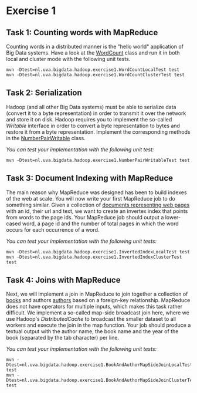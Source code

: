 # Exercise 1

## Task 1: Counting words with MapReduce

Counting words in a distributed manner is the "hello world" application of Big Data systems. Have a look at the [WordCount](WordCount.java) class and run it in both local and cluster mode with the following unit tests.
```
mvn -Dtest=nl.uva.bigdata.hadoop.exercise1.WordCountLocalTest test
mvn -Dtest=nl.uva.bigdata.hadoop.exercise1.WordCountClusterTest test
```

## Task 2: Serialization

Hadoop (and all other Big Data systems) must be able to serialize data (convert it to a byte representation) in order to transmit it over the network and store it on disk. 
Hadoop requires you to implement the so-called _Writable_ interface in order to convert a byte representation to bytes and restore it from a byte representation. 
Implement the corresponding methods in the [NumberPairWritable](NumberPairWritable.java) class.

_You can test your implementation with the following unit test:_
```
mvn -Dtest=nl.uva.bigdata.hadoop.exercise1.NumberPairWritableTest test
```

## Task 3: Document Indexing with MapReduce

The main reason why MapReduce was designed has been to build indexes of the web at scale. You will now write your first MapReduce job to do something similar. Given a collection of [documents representing web pages](../../../../../../../test/resources/websites.tsv) with an id, their url and text, we want to create an invertex index that points from words to the page ids. Your MapReduce job should output a lower-cased word, a page id and the number of total pages in which the word occurs for each occurrence of a word.

_You can test your implementation with the following unit tests:_
```
mvn -Dtest=nl.uva.bigdata.hadoop.exercise1.InvertedIndexLocalTest test
mvn -Dtest=nl.uva.bigdata.hadoop.exercise1.InvertedIndexClusterTest test
```

## Task 4: Joins with MapReduce

Next, we will implement a join in MapReduce to join together a collection of [books](../../../../../../../test/resources/books.tsv) and authors [authors](../../../../../../../test/resources/authors.tsv) based on a foreign-key relationship. MapReduce does not have operators for multiple inputs, which makes this task rather difficult. We implement a so-called map-side broadcast join here, where we use Hadoop's _DistributedCache_ to broadcast the smaller dataset to all workers and execute the join in the map function. Your job should produce a textual output with the author name, the book name and the year of the book (separated by the tab character) per line.

_You can test your implementation with the following unit tests:_
```
mvn -Dtest=nl.uva.bigdata.hadoop.exercise1.BookAndAuthorMapSideJoinLocalTest test
mvn -Dtest=nl.uva.bigdata.hadoop.exercise1.BookAndAuthorMapSideJoinClusterTest test
```
